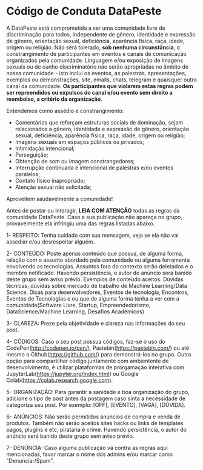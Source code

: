 # Código de Conduta DataPeste

A DataPeste está comprometida a ser uma comunidade livre de discriminação para todos, independente de gênero, identidade e expressão de gênero, orientação sexual, deficiência, aparência física, raça, idade, origem ou religião. Não será tolerado, **sob nenhuma circunstância**, o constrangimento de participantes em eventos e canais de comunicação organizados pela comunidade. Linguagem e/ou exposição de imagens sexuais ou de cunho discriminatório não serão apropriadas no âmbito de nossa comunidade - isto inclui os eventos, as palestras, apresentações, exemplos ou demonstrações, site, emails, chats, telegram e quaisquer outro canal da comunidade. **Os participantes que violarem estas regras podem ser repreendidos ou expulsos do canal e/ou evento sem direito a reembolso, a critério da organização**. 

Entendemos como assédio e constrangimento:
 - Comentários que reforçam estruturas sociais de dominação, sejam relacionados a gênero, identidade e expressão de gênero, orientação sexual, deficiência, aparência física, raça, idade, origem ou religião;
 - Imagens sexuais em espaços públicos ou privados;
 - Intimidação intencional;
 - Perseguição;
 - Obtenção de som ou imagem constrangedores;
 - Interrupção continuada e intencional de palestras e/ou eventos paralelos;
 - Contato físico inapropriado; 
 - Atenção sexual não solicitada;

Aproveitem saudavelmente a comunidade!

Antes de postar ou interagir, **LEIA COM ATENÇÃO** todas as regras da comunidade DataPeste. Caso a sua publicação não apareça no grupo, provavelmente ela infringiu uma das regras listadas abaixo.

1- RESPEITO: Tenha cuidado com sua mensagem, veja se ela não vai assediar e/ou desrespeitar alguém.

2- CONTEÚDO: Poste apenas conteúdo que possua, de alguma forma, relação com o assunto abordado pela comunidade ou alguma ferramenta envolvendo as tecnologias. Assuntos fora do contexto serão deletados e o membro notificado. Havendo persistência, o autor do anúncio será banido deste grupo sem aviso prévio. Exemplos de conteúdo aceitos: Dúvidas técnicas, dúvidas sobre mercado de trabalho de Machine Learning/Data Science, Dicas para desenvolvedores, Eventos de tecnologia, Encontros, Eventos de Tecnologias e ou que de alguma forma tenha a ver com a comunidade(Software Livre, Startup, Empreendedorismo, DataScience/Machine Learning, Desafios Acadêmicos)

3- CLAREZA: Preze pela objetividade e clareza nas informações do seu post.

4- CÓDIGOS: Caso o seu post possua códigos, faz-se o uso do CodePen(http://codepen.io/pen/), Pastebin(https://pastebin.com/) ou até mesmo o Github(https://github.com/) para demonstrá-los no grupo. Outra opção para compartilhar código juntamente com ambientente de desenvolvimento, é utilizar plataformas de prorgamação interativa com JupyterLab(https://jupyter.org/index.html) ou Google Colab(https://colab.research.google.com).

5- ORGANIZAÇÃO: Para garantir a sanidade e boa organização do grupo, adicione o tipo de post antes da postagem caso sinta a necessidade de categoriza seu post. Por exemplo: [OFF], [EVENTO], [VAGA], [DÚVIDA].

6- ANÚNCIOS: Não serão permitidos anúncios de compra e venda de produtos. Também não serão aceitos sites hacks ou links de templates pagos, plugins e etc, pirataria é crime. Havendo persistência, o autor do anúncio será banido deste grupo sem aviso prévio.

7- DENÚNCIA: Caso alguma publicação vá contra as regras aqui mencionadas, favor marcar o nome dos admins e/ou marcar como "Denunciar/Spam".
